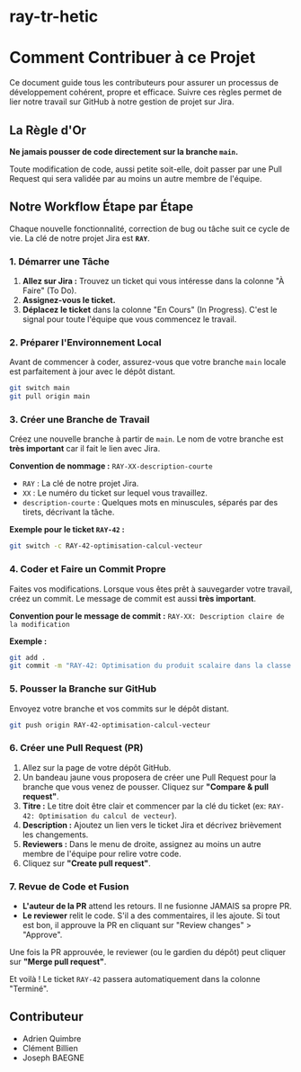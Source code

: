 # ray-tr-hetic
# Comment Contribuer à ce Projet

Ce document guide tous les contributeurs pour assurer un processus de développement cohérent, propre et efficace. Suivre ces règles permet de lier notre travail sur GitHub à notre gestion de projet sur Jira.

## La Règle d'Or

**Ne jamais pousser de code directement sur la branche `main`.**

Toute modification de code, aussi petite soit-elle, doit passer par une Pull Request qui sera validée par au moins un autre membre de l'équipe.

## Notre Workflow Étape par Étape

Chaque nouvelle fonctionnalité, correction de bug ou tâche suit ce cycle de vie. La clé de notre projet Jira est **`RAY`**.

### 1. Démarrer une Tâche

1.  **Allez sur Jira :** Trouvez un ticket qui vous intéresse dans la colonne "À Faire" (To Do).
2.  **Assignez-vous le ticket.**
3.  **Déplacez le ticket** dans la colonne "En Cours" (In Progress). C'est le signal pour toute l'équipe que vous commencez le travail.

### 2. Préparer l'Environnement Local

Avant de commencer à coder, assurez-vous que votre branche `main` locale est parfaitement à jour avec le dépôt distant.

```bash
git switch main
git pull origin main
```

### 3. Créer une Branche de Travail

Créez une nouvelle branche à partir de `main`. Le nom de votre branche est **très important** car il fait le lien avec Jira.

**Convention de nommage :** `RAY-XX-description-courte`
- `RAY` : La clé de notre projet Jira.
- `XX` : Le numéro du ticket sur lequel vous travaillez.
- `description-courte` : Quelques mots en minuscules, séparés par des tirets, décrivant la tâche.

**Exemple pour le ticket `RAY-42` :**
```bash
git switch -c RAY-42-optimisation-calcul-vecteur
```

### 4. Coder et Faire un Commit Propre

Faites vos modifications. Lorsque vous êtes prêt à sauvegarder votre travail, créez un commit. Le message de commit est aussi **très important**.

**Convention pour le message de commit :** `RAY-XX: Description claire de la modification`

**Exemple :**
```bash
git add .
git commit -m "RAY-42: Optimisation du produit scalaire dans la classe Vector"
```

### 5. Pousser la Branche sur GitHub

Envoyez votre branche et vos commits sur le dépôt distant.

```bash
git push origin RAY-42-optimisation-calcul-vecteur
```

### 6. Créer une Pull Request (PR)

1.  Allez sur la page de votre dépôt GitHub.
2.  Un bandeau jaune vous proposera de créer une Pull Request pour la branche que vous venez de pousser. Cliquez sur **"Compare & pull request"**.
3.  **Titre :** Le titre doit être clair et commencer par la clé du ticket (ex: `RAY-42: Optimisation du calcul de vecteur`).
4.  **Description :** Ajoutez un lien vers le ticket Jira et décrivez brièvement les changements.
5.  **Reviewers :** Dans le menu de droite, assignez au moins un autre membre de l'équipe pour relire votre code.
6.  Cliquez sur **"Create pull request"**.

### 7. Revue de Code et Fusion

- **L'auteur de la PR** attend les retours. Il ne fusionne JAMAIS sa propre PR.
- **Le reviewer** relit le code. S'il a des commentaires, il les ajoute. Si tout est bon, il approuve la PR en cliquant sur "Review changes" > "Approve".

Une fois la PR approuvée, le reviewer (ou le gardien du dépôt) peut cliquer sur **"Merge pull request"**.

Et voilà ! Le ticket `RAY-42` passera automatiquement dans la colonne "Terminé".
## Contributeur
- Adrien Quimbre
- Clément Billien
- Joseph BAEGNE
